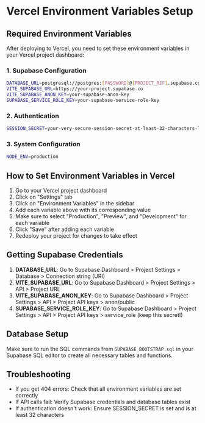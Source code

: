 # Vercel Environment Variables Setup

## Required Environment Variables

After deploying to Vercel, you need to set these environment variables in your Vercel project dashboard:

### 1. Supabase Configuration
```bash
DATABASE_URL=postgresql://postgres:[PASSWORD]@[PROJECT_REF].supabase.co:5432/postgres
VITE_SUPABASE_URL=https://your-project.supabase.co
VITE_SUPABASE_ANON_KEY=your-supabase-anon-key
SUPABASE_SERVICE_ROLE_KEY=your-supabase-service-role-key
```

### 2. Authentication
```bash
SESSION_SECRET=your-very-secure-session-secret-at-least-32-characters-long
```

### 3. System Configuration
```bash
NODE_ENV=production
```

## How to Set Environment Variables in Vercel

1. Go to your Vercel project dashboard
2. Click on "Settings" tab
3. Click on "Environment Variables" in the sidebar
4. Add each variable above with its corresponding value
5. Make sure to select "Production", "Preview", and "Development" for each variable
6. Click "Save" after adding each variable
7. Redeploy your project for changes to take effect

## Getting Supabase Credentials

1. **DATABASE_URL**: Go to Supabase Dashboard > Project Settings > Database > Connection string (URI)
2. **VITE_SUPABASE_URL**: Go to Supabase Dashboard > Project Settings > API > Project URL
3. **VITE_SUPABASE_ANON_KEY**: Go to Supabase Dashboard > Project Settings > API > Project API keys > anon/public
4. **SUPABASE_SERVICE_ROLE_KEY**: Go to Supabase Dashboard > Project Settings > API > Project API keys > service_role (keep this secret!)

## Database Setup

Make sure to run the SQL commands from `SUPABASE_BOOTSTRAP.sql` in your Supabase SQL editor to create all necessary tables and functions.

## Troubleshooting

- If you get 404 errors: Check that all environment variables are set correctly
- If API calls fail: Verify Supabase credentials and database tables exist
- If authentication doesn't work: Ensure SESSION_SECRET is set and is at least 32 characters